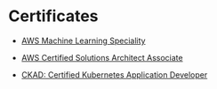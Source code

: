 #  Certificates

* [AWS Machine Learning Speciality](https://github.com/riched158/Certificates/blob/master/AWS_ML_cert.pdf)

* [AWS Certified Solutions Architect Associate](https://github.com/riched158/Certificates/blob/master/AWSCertifiedSolutionsArchitectAssociateCertificate.pdf)
* [CKAD: Certified Kubernetes Application Developer](https://github.com/riched158/Certificates/blob/master/richard-edwards-ckad-certificate.pdf)
